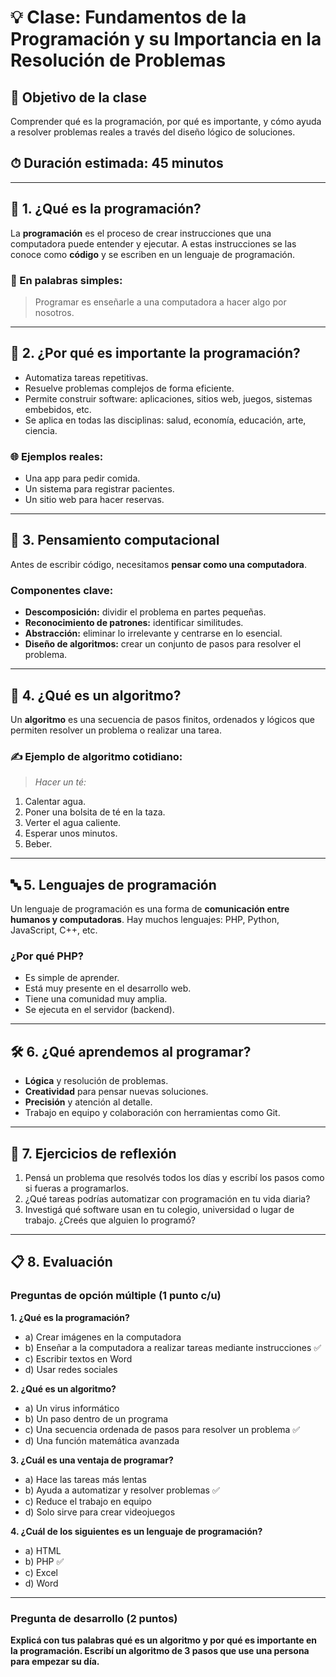 # 💡 Clase: Fundamentos de la Programación y su Importancia en la Resolución de Problemas

## 🎯 Objetivo de la clase
Comprender qué es la programación, por qué es importante, y cómo ayuda a resolver problemas reales a través del diseño lógico de soluciones.

## ⏱ Duración estimada: 45 minutos

---

## 🧩 1. ¿Qué es la programación?

La **programación** es el proceso de crear instrucciones que una computadora puede entender y ejecutar. A estas instrucciones se las conoce como **código** y se escriben en un lenguaje de programación.

### 🧠 En palabras simples:
> Programar es enseñarle a una computadora a hacer algo por nosotros.

---

## 🔎 2. ¿Por qué es importante la programación?

- Automatiza tareas repetitivas.
- Resuelve problemas complejos de forma eficiente.
- Permite construir software: aplicaciones, sitios web, juegos, sistemas embebidos, etc.
- Se aplica en todas las disciplinas: salud, economía, educación, arte, ciencia.

### 🌐 Ejemplos reales:
- Una app para pedir comida.
- Un sistema para registrar pacientes.
- Un sitio web para hacer reservas.

---

## 🧠 3. Pensamiento computacional

Antes de escribir código, necesitamos **pensar como una computadora**.

### Componentes clave:
- **Descomposición:** dividir el problema en partes pequeñas.
- **Reconocimiento de patrones:** identificar similitudes.
- **Abstracción:** eliminar lo irrelevante y centrarse en lo esencial.
- **Diseño de algoritmos:** crear un conjunto de pasos para resolver el problema.

---

## 🔁 4. ¿Qué es un algoritmo?

Un **algoritmo** es una secuencia de pasos finitos, ordenados y lógicos que permiten resolver un problema o realizar una tarea.

### ✍️ Ejemplo de algoritmo cotidiano:

> *Hacer un té:*
1. Calentar agua.
2. Poner una bolsita de té en la taza.
3. Verter el agua caliente.
4. Esperar unos minutos.
5. Beber.

---

## 🔤 5. Lenguajes de programación

Un lenguaje de programación es una forma de **comunicación entre humanos y computadoras**. Hay muchos lenguajes: PHP, Python, JavaScript, C++, etc.

### ¿Por qué PHP?
- Es simple de aprender.
- Está muy presente en el desarrollo web.
- Tiene una comunidad muy amplia.
- Se ejecuta en el servidor (backend).

---

## 🛠 6. ¿Qué aprendemos al programar?

- **Lógica** y resolución de problemas.
- **Creatividad** para pensar nuevas soluciones.
- **Precisión** y atención al detalle.
- Trabajo en equipo y colaboración con herramientas como Git.

---

## 🧪 7. Ejercicios de reflexión

1. Pensá un problema que resolvés todos los días y escribí los pasos como si fueras a programarlos.
2. ¿Qué tareas podrías automatizar con programación en tu vida diaria?
3. Investigá qué software usan en tu colegio, universidad o lugar de trabajo. ¿Creés que alguien lo programó?

---

## 📋 8. Evaluación

### Preguntas de opción múltiple (1 punto c/u)

**1. ¿Qué es la programación?**  
- a) Crear imágenes en la computadora  
- b) Enseñar a la computadora a realizar tareas mediante instrucciones ✅  
- c) Escribir textos en Word  
- d) Usar redes sociales

**2. ¿Qué es un algoritmo?**  
- a) Un virus informático  
- b) Un paso dentro de un programa  
- c) Una secuencia ordenada de pasos para resolver un problema ✅  
- d) Una función matemática avanzada

**3. ¿Cuál es una ventaja de programar?**  
- a) Hace las tareas más lentas  
- b) Ayuda a automatizar y resolver problemas ✅  
- c) Reduce el trabajo en equipo  
- d) Solo sirve para crear videojuegos

**4. ¿Cuál de los siguientes es un lenguaje de programación?**  
- a) HTML  
- b) PHP ✅  
- c) Excel  
- d) Word

---

### Pregunta de desarrollo (2 puntos)

**Explicá con tus palabras qué es un algoritmo y por qué es importante en la programación. Escribí un algoritmo de 3 pasos que use una persona para empezar su día.**
